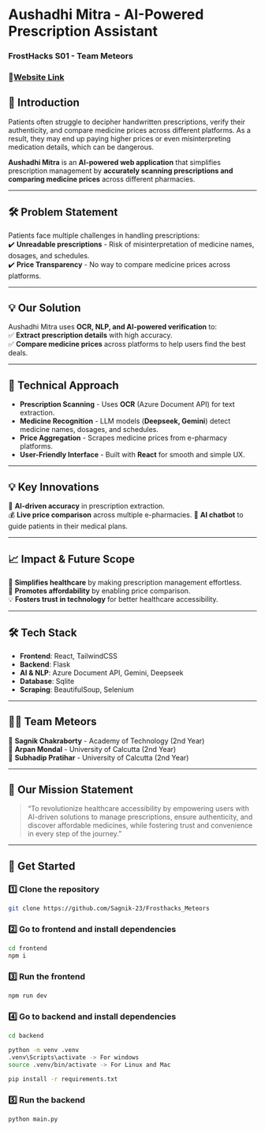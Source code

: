 # **Aushadhi Mitra - AI-Powered Prescription Assistant**

### FrostHacks S01 - Team Meteors
### 🔗[Website Link](https://frosthacks-meteors-two.vercel.app/)

## 🚀 Introduction

Patients often struggle to decipher handwritten prescriptions, verify their authenticity, and compare medicine prices across different platforms. As a result, they may end up paying higher prices or even misinterpreting medication details, which can be dangerous.

**Aushadhi Mitra** is an **AI-powered web application** that simplifies prescription management by **accurately scanning prescriptions and comparing medicine prices** across different pharmacies.

---

## 🛠 Problem Statement

Patients face multiple challenges in handling prescriptions:  
✔️ **Unreadable prescriptions** - Risk of misinterpretation of medicine names, dosages, and schedules.  
✔️ **Price Transparency** - No way to compare medicine prices across platforms.

---

## 💡 Our Solution

Aushadhi Mitra uses **OCR, NLP, and AI-powered verification** to:  
✅ **Extract prescription details** with high accuracy.  
✅ **Compare medicine prices** across platforms to help users find the best deals.

---

## 🔬 Technical Approach

- **Prescription Scanning** - Uses **OCR** (Azure Document API) for text extraction.
- **Medicine Recognition** - LLM models (**Deepseek, Gemini**) detect medicine names, dosages, and schedules.
- **Price Aggregation** - Scrapes medicine prices from e-pharmacy platforms.
- **User-Friendly Interface** - Built with **React** for smooth and simple UX.

---

## 💡 Key Innovations

🚀 **AI-driven accuracy** in prescription extraction.  
💰 **Live price comparison** across multiple e-pharmacies.
🤖 **AI chatbot** to guide patients in their medical plans.

---

## 📈 Impact & Future Scope

🌟 **Simplifies healthcare** by making prescription management effortless.  
📢 **Promotes affordability** by enabling price comparison.  
💡 **Fosters trust in technology** for better healthcare accessibility.

---

## 🛠 Tech Stack

- **Frontend**: React, TailwindCSS
- **Backend**: Flask
- **AI & NLP**: Azure Document API, Gemini, Deepseek
- **Database**: Sqlite
- **Scraping**: BeautifulSoup, Selenium

---

## 👨‍💻 Team Meteors

🚀 **Sagnik Chakraborty** - Academy of Technology (2nd Year)  
🚀 **Arpan Mondal** - University of Calcutta (2nd Year)  
🚀 **Subhadip Pratihar** - University of Calcutta (2nd Year)

---

## 📌 Our Mission Statement

> “To revolutionize healthcare accessibility by empowering users with AI-driven solutions to manage prescriptions, ensure authenticity, and discover affordable medicines, while fostering trust and convenience in every step of the journey.”

---

## 🔗 Get Started

### 1️⃣ Clone the repository

```bash
git clone https://github.com/Sagnik-23/Frosthacks_Meteors
```

### 2️⃣ Go to frontend and install dependencies

```bash
cd frontend
npm i
```

### 3️⃣ Run the frontend

```bash
npm run dev
```

### 4️⃣ Go to backend and install dependencies

```bash
cd backend

python -m venv .venv
.venv\Scripts\activate -> For windows
source .venv/bin/activate -> For Linux and Mac

pip install -r requirements.txt
```

### 5️⃣ Run the backend

```bash
python main.py
```
